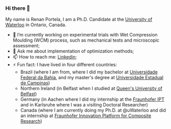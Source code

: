 ### Hi there 👋

My name is Renan Portela, I am a Ph.D. Candidate at the [University of Waterloo](https://uwaterloo.ca/) in Ontario, Canada.

- 🔭 I’m currently working on experimental trials with Wet Compression Moulding (WCM) process, such as mechanical tests and microscopic assessment;
- 💬 Ask me about implementation of optimization methods;
- 📫 How to reach me: [Linkedin](https://linkedin.com/in/renan-miranda-portela);
- ⚡ Fun fact: I have lived in four different countries:
   - Brazil (where I am from, where I did my bachelor at [Universidade Federal da Bahia](https://www.ufba.br/), and my master's degree at [Universidade Estadual de Campinas](https://www.unicamp.br/unicamp/))
   - Northern Ireland (in Belfast when I studied at [Queen's University of Belfast](https://www.qub.ac.uk/))
   - Germany (in Aachen where I did my internship at the [Fraunhofer IPT](https://www.ipt.fraunhofer.de/en.html) and in Karlsruhe where I was a visiting Doctoral Researcher)
   - Canada (where I am currently doing my Ph.D. at @uWaterloo and did an internship at [Fraunhofer Innovation Platform for Composite Research](https://www.eng.uwo.ca/fraunhofer/))
